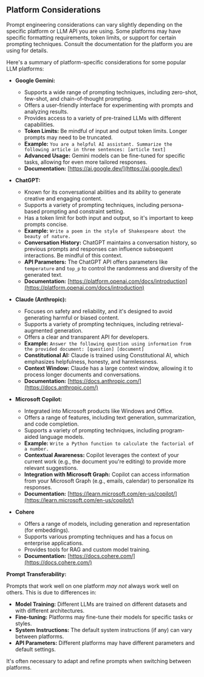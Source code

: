 ## Platform Considerations

Prompt engineering considerations can vary slightly depending on the specific platform or LLM API you are using. Some platforms may have specific formatting requirements, token limits, or support for certain prompting techniques. Consult the documentation for the platform you are using for details.

Here's a summary of platform-specific considerations for some popular LLM platforms:

*   **Google Gemini:**

    *   Supports a wide range of prompting techniques, including zero-shot, few-shot, and chain-of-thought prompting.
    *   Offers a user-friendly interface for experimenting with prompts and analyzing results.
    *   Provides access to a variety of pre-trained LLMs with different capabilities.
    *   **Token Limits:** Be mindful of input and output token limits.  Longer prompts may need to be truncated.
    *   **Example:** `You are a helpful AI assistant. Summarize the following article in three sentences: [article text]`
    *   **Advanced Usage:** Gemini models can be fine-tuned for specific tasks, allowing for even more tailored responses.
    *   **Documentation:** [https://ai.google.dev/](https://ai.google.dev/)

*   **ChatGPT:**

    *   Known for its conversational abilities and its ability to generate creative and engaging content.
    *   Supports a variety of prompting techniques, including persona-based prompting and constraint setting.
    *   Has a token limit for both input and output, so it's important to keep prompts concise.
    *   **Example:** `Write a poem in the style of Shakespeare about the beauty of nature.`
    *   **Conversation History:** ChatGPT maintains a conversation history, so previous prompts and responses can influence subsequent interactions.  Be mindful of this context.
    *   **API Parameters:**  The ChatGPT API offers parameters like `temperature` and `top_p` to control the randomness and diversity of the generated text.
    *   **Documentation:** [https://platform.openai.com/docs/introduction](https://platform.openai.com/docs/introduction)

*   **Claude (Anthropic):**

    *   Focuses on safety and reliability, and it's designed to avoid generating harmful or biased content.
    *   Supports a variety of prompting techniques, including retrieval-augmented generation.
    *   Offers a clear and transparent API for developers.
    *   **Example:** `Answer the following question using information from the provided document: [question] [document]`
    *   **Constitutional AI:** Claude is trained using Constitutional AI, which emphasizes helpfulness, honesty, and harmlessness.
    *   **Context Window:** Claude has a large context window, allowing it to process longer documents and conversations.
    *   **Documentation:** [https://docs.anthropic.com/](https://docs.anthropic.com/)

*   **Microsoft Copilot:**

    *   Integrated into Microsoft products like Windows and Office.
    *   Offers a range of features, including text generation, summarization, and code completion.
    *   Supports a variety of prompting techniques, including program-aided language models.
    *   **Example:** `Write a Python function to calculate the factorial of a number.`
    *   **Contextual Awareness:** Copilot leverages the context of your current work (e.g., the document you're editing) to provide more relevant suggestions.
    *   **Integration with Microsoft Graph:** Copilot can access information from your Microsoft Graph (e.g., emails, calendar) to personalize its responses.
    *   **Documentation:** [https://learn.microsoft.com/en-us/copilot/](https://learn.microsoft.com/en-us/copilot/)

* **Cohere**
    * Offers a range of models, including generation and representation (for embeddings).
    * Supports various prompting techniques and has a focus on enterprise applications.
    * Provides tools for RAG and custom model training.
     *   **Documentation:** [https://docs.cohere.com/](https://docs.cohere.com/)

**Prompt Transferability:**

Prompts that work well on one platform *may not* always work well on others. This is due to differences in:

*   **Model Training:** Different LLMs are trained on different datasets and with different architectures.
*   **Fine-tuning:** Platforms may fine-tune their models for specific tasks or styles.
*   **System Instructions:** The default system instructions (if any) can vary between platforms.
*   **API Parameters:** Different platforms may have different parameters and default settings.

It's often necessary to adapt and refine prompts when switching between platforms.
